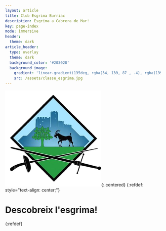 ```yaml
---
layout: article
title: Club Esgrima Burriac
description: Esgrima a Cabrera de Mar!
key: page-index
mode: immersive
header:
  theme: dark
article_header:
  type: overlay
  theme: dark
  background_color: '#203028'
  background_image:
    gradient: 'linear-gradient(135deg, rgba(34, 139, 87 , .4), rgba(139, 34, 139, .4))'
    src: /assets/classe_esgrima.jpg
---
```


![log](/assets/images/logo/esgrima_burriac.png){:.centered}
{:refdef: style="text-align: center;"}
# Descobreix l'esgrima!
{:refdef}
